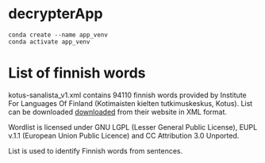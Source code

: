 # decrypterApp


```
conda create --name app_venv
conda activate app_venv
```

# List of finnish words

kotus-sanalista_v1.xml contains 94110 finnish words provided by Institute For Languages Of Finland (Kotimaisten kielten tutkimuskeskus, Kotus). List can be downloaded [downloaded](http://kaino.kotus.fi/sanat/nykysuomi/) from their website in XML format. 

Wordlist is licensed under GNU LGPL (Lesser General Public License), EUPL v.1.1 (European Union Public Licence) and CC Attribution 3.0 Unported.

List is used to identify Finnish words from sentences.
